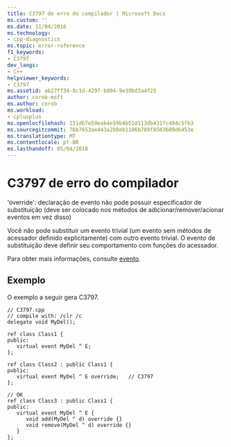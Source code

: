 ```yaml
---
title: C3797 de erro do compilador | Microsoft Docs
ms.custom: ''
ms.date: 11/04/2016
ms.technology:
- cpp-diagnostics
ms.topic: error-reference
f1_keywords:
- C3797
dev_langs:
- C++
helpviewer_keywords:
- C3797
ms.assetid: ab27ff34-8c1d-4297-b004-9e39bd3a4f25
author: corob-msft
ms.author: corob
ms.workload:
- cplusplus
ms.openlocfilehash: 231db7e59eab4e59b4b51d113db431fc484c5fb3
ms.sourcegitcommit: 76b7653ae443a2b8eb1186b789f8503609d6453e
ms.translationtype: MT
ms.contentlocale: pt-BR
ms.lasthandoff: 05/04/2018
---
```

# <a name="compiler-error-c3797"></a>C3797 de erro do compilador
'override': declaração de evento não pode possuir especificador de substituição (deve ser colocado nos métodos de adicionar/remover/acionar eventos em vez disso)  
  
 Você não pode substituir um evento trivial (um evento sem métodos de acessador definido explicitamente) com outro evento trivial. O evento de substituição deve definir seu comportamento com funções do acessador.  
  
 Para obter mais informações, consulte [evento](../../windows/event-cpp-component-extensions.md).  
  
## <a name="example"></a>Exemplo  
 O exemplo a seguir gera C3797.  
  
```  
// C3797.cpp  
// compile with: /clr /c  
delegate void MyDel();  
  
ref class Class1 {  
public:  
   virtual event MyDel ^ E;  
};  
  
ref class Class2 : public Class1 {  
public:  
   virtual event MyDel ^ E override;   // C3797  
};  
  
// OK  
ref class Class3 : public Class1 {  
public:  
   virtual event MyDel ^ E {  
      void add(MyDel ^ d) override {}  
      void remove(MyDel ^ d) override {}  
   }  
};  
```